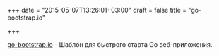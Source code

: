 +++
date = "2015-05-07T13:26:01+03:00"
draft = false
title = "go-bootstrap.io"

+++

<p><a href="http://go-bootstrap.io/">go-bootstrap.io</a>&nbsp;- Шаблон для быстрого старта Go веб-приложения.</p>

